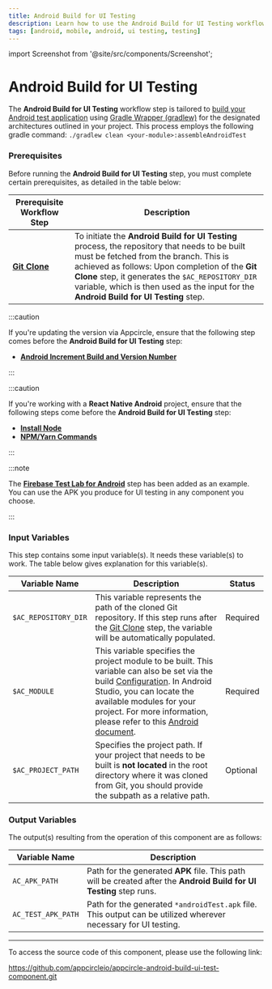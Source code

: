 ```yaml
---
title: Android Build for UI Testing
description: Learn how to use the Android Build for UI Testing workflow step in Appcircle
tags: [android, mobile, android, ui testing, testing]
---
```


import Screenshot from '@site/src/components/Screenshot';

# Android Build for UI Testing

The **Android Build for UI Testing** workflow step is tailored to [build your Android test application](https://developer.android.com/training/testing/instrumented-tests) using [Gradle Wrapper (gradlew)](https://docs.gradle.org/current/userguide/gradle_wrapper.html) for the designated architectures outlined in your project. This process employs the following gradle command: `./gradlew clean <your-module>:assembleAndroidTest`

### Prerequisites

Before running the **Android Build for UI Testing** step, you must complete certain prerequisites, as detailed in the table below:

| Prerequisite Workflow Step                                                            | Description                                                                                                                                                                                                                                                                                                                            |
| ------------------------------------------------------------------------------------- | -------------------------------------------------------------------------------------------------------------------------------------------------------------------------------------------------------------------------------------------------------------------------------------------------------------------------------------- |
| [**Git Clone**](https://docs.appcircle.io/workflows/common-workflow-steps/#git-clone) | To initiate the **Android Build for UI Testing** process, the repository that needs to be built must be fetched from the branch. This is achieved as follows: Upon completion of the **Git Clone** step, it generates the `$AC_REPOSITORY_DIR` variable, which is then used as the input for the **Android Build for UI Testing** step. |

:::caution

If you're updating the version via Appcircle, ensure that the following step comes before the **Android Build for UI Testing** step:

- [**Android Increment Build and Version Number**](https://docs.appcircle.io/workflows/android-specific-workflow-steps/increment-build-and-version-number)

:::

:::caution

If you're working with a **React Native Android** project, ensure that the following steps come before the **Android Build for UI Testing** step:

- [**Install Node**](https://docs.appcircle.io/workflows/react-native-specific-workflow-steps/#install-node)
- [**NPM/Yarn Commands**](https://docs.appcircle.io/workflows/react-native-specific-workflow-steps/npm-yarn-commands)

:::

<Screenshot url='https://cdn.appcircle.io/docs/assets/android-workflow-components-android-build-for-ui-testing_1.png'/>

:::note

The **[Firebase Test Lab for Android](https://docs.appcircle.io/continuous-testing/firebase-test-lab-for-android/)** step has been added as an example. You can use the APK you produce for UI testing in any component you choose.

:::

### Input Variables

This step contains some input variable(s). It needs these variable(s) to work. The table below gives explanation for this variable(s).

<Screenshot url='https://cdn.appcircle.io/docs/assets/android-workflow-components-android-build-for-ui-testing_2.png' alt="image2" />

| Variable Name        | Description                                                                                                                                                                                                                                                                                                                                                                                                            | Status   |
| -------------------- | ---------------------------------------------------------------------------------------------------------------------------------------------------------------------------------------------------------------------------------------------------------------------------------------------------------------------------------------------------------------------------------------------------------------------- | -------- |
| `$AC_REPOSITORY_DIR` | This variable represents the path of the cloned Git repository. If this step runs after the [Git Clone](https://docs.appcircle.io/workflows/common-workflow-steps/#git-clone) step, the variable will be automatically populated.                                                                                                                                                                                      | Required |
| `$AC_MODULE`         | This variable specifies the project module to be built. This variable can also be set via the build [Configuration](https://docs.appcircle.io/build/build-process-management/build-profile-configuration/). In Android Studio, you can locate the available modules for your project. For more information, please refer to this [Android document](https://developer.android.com/studio/projects#ApplicationModules). | Required |
| `$AC_PROJECT_PATH`   | Specifies the project path. If your project that needs to be built is **not located** in the root directory where it was cloned from Git, you should provide the subpath as a relative path.                                                                                                                                                                                                                           | Optional |

### Output Variables

The output(s) resulting from the operation of this component are as follows:

| Variable Name       | Description                                                                                                          |
| ------------------- | -------------------------------------------------------------------------------------------------------------------- |
| `AC_APK_PATH`      | Path for the generated **APK** file. This path will be created after the **Android Build for UI Testing** step runs. |
| `AC_TEST_APK_PATH` | Path for the generated `*androidTest.apk` file. This output can be utilized wherever necessary for UI testing.       |

---

To access the source code of this component, please use the following link:

https://github.com/appcircleio/appcircle-android-build-ui-test-component.git
